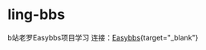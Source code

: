 # ling-bbs
b站老罗Easybbs项目学习
连接：[Easybbs](https://www.bilibili.com/video/BV1Ss4y1Z7hR?spm_id_from=333.788.videopod.episodes&vd_source=584e6d2b1edef49eb7f75a595cd94eca){target="_blank"}
